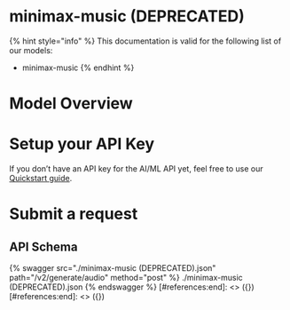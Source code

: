 [#references:start]: <> ({ "template": "openapi" })
[#references:start]: <> ({ "template": "openapi" })
# minimax-music (DEPRECATED)

{% hint style="info" %}
This documentation is valid for the following list of our models:
* minimax-music
{% endhint %}

# Model Overview


# Setup your API Key
If you don’t have an API key for the AI/ML API yet, feel free to use our [Quickstart guide](https://docs.aimlapi.com/quickstart/setting-up).

# Submit a request
## API Schema
{% swagger src="./minimax-music (DEPRECATED).json" path="/v2/generate/audio" method="post" %}
./minimax-music (DEPRECATED).json
{% endswagger %}
[#references:end]: <> ({})
[#references:end]: <> ({})
